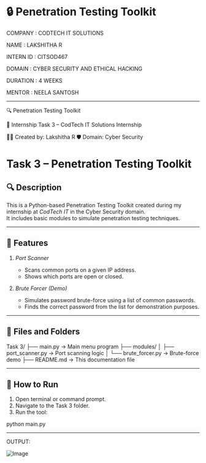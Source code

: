 # 🔒 Penetration Testing Toolkit

COMPANY : CODTECH IT SOLUTIONS

NAME : LAKSHITHA R

INTERN ID : CITSOD467

DOMAIN : CYBER SECURITY AND ETHICAL HACKING

DURATION : 4 WEEKS

MENTOR : NEELA SANTOSH

---

🔍 Penetration Testing Toolkit

📝 Internship Task 3 – CodTech IT Solutions Internship

👩‍💻 Created by: Lakshitha R
🛡 Domain: Cyber Security

# Task 3 – Penetration Testing Toolkit

## 🔍 Description
This is a Python-based Penetration Testing Toolkit created during my internship at *CodTech IT* in the Cyber Security domain.  
It includes basic modules to simulate penetration testing techniques.

---

## 🧰 Features

1. *Port Scanner*
   - Scans common ports on a given IP address.
   - Shows which ports are open or closed.

2. *Brute Forcer (Demo)*
   - Simulates password brute-force using a list of common passwords.
   - Finds the correct password from the list for demonstration purposes.

---

## 📁 Files and Folders

Task 3/ ├── main.py               → Main menu program ├── modules/ │   ├── port_scanner.py   → Port scanning logic │   └── brute_forcer.py   → Brute-force demo ├── README.md             → This documentation file

---

## 🚀 How to Run

1. Open terminal or command prompt.
2. Navigate to the Task 3 folder.
3. Run the tool:

python main.py

---


OUTPUT:

![Image](https://github.com/user-attachments/assets/733cab3c-1a23-42c6-a807-d8a61072bc7b)
